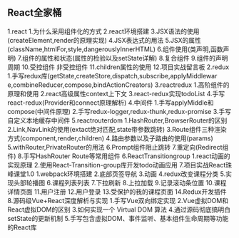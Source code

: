 
## React全家桶
  1.react
   1.为什么采用组件化的方式
   2.react环境搭建
   3.JSX语法的使用(createElement,render的原理实现)
   4.JSX表达式的用法
   5.JSX的属性(className,htmlFor,style,dangerouslyInnerHTML)
   6.组件使用(类声明,函数声明)
   7.组件的属性和状态(属性的检验以及setState详解)
   8.复合组件
   9.组件的声明周期
   10.受控组件 非受控组件
   11.children属性的使用
   12.项目实战留言板
   2.redux
   1.手写redux库(getState,createStore,dispatch,subscribe,applyMiddlewar e,combineReducer,compose,bindActionCreators)
   3.react­redux
   1.高阶组件的原理和使用
   2.react高级属性context上下文
   3.react-redux实现todoList
   4.手写react-redux(Provider和connect原理解析)
   4.中间件
   1.手写applyMiddle和compose(中间件原理)
   2.手写redux-logger,redux-thunk,redux-promise
   3.手写自定义本地缓存中间件
   5.react­router­dom
   1.HashRouter,BrowserRouter的区别
   2.Link,NavLink的使用(extact绝对匹配,state带参数跳转)
   3.Route组件三种渲染方式(component,render,children)
   4.路由参数以及子路由的使用(params)
   5.withRouter,PrivateRouter的用法
   6.Prompt组件阻止跳转
   7.重定向(Redirect组件)
   8.手写HashRouter Route等常用组件
   6.React­Transition­group
   1.react动画的实现原理
   2.使用React-Transition-group库开发todo动画应用
   7.项目实战React珠峰课堂1.0
   1.webpack环境搭建
   2.底部页签导航
   3.动画
   4.redux改变课程分类
   5.实现头部轮播图
   6.课程列表列表
   7.下拉刷新
   8.上拉加载
   9.记录滚动条位置
   10.课程详情页面
   11.用户注册
   12.用户登录
   13.受保护的我的课程页面
   14.Redux开发插件
   8.源码级Vue+React深度解析与实现
   1.手写Vue双向绑定实现
   2.Vue虚拟DOM和React虚拟DOM的区别
   3.如何实现一个 Virtual DOM 算法
   4.通过源码彻底搞明白setState的更新机制
   5.手写包含虚拟DOM、事件监听、基本组件生命周期等功能的React库
